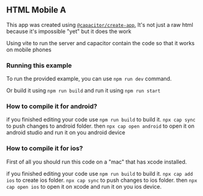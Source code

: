 ## HTML Mobile A

This app was created using [`@capacitor/create-app`](https://github.com/ionic-team/create-capacitor-app),
It's not just a raw html because it's impossible "yet" but it does the work

Using vite to run the server and capacitor contain the code so that it works on mobile phones

### Running this example

To run the provided example, you can use `npm run dev` command.

Or build it using `npm run build` and run it using `npm run start`

### How to compile it for android?

if you finished editing your code use `npm run build` to build it.
`npx cap sync` to push changes to android folder.
then `npx cap open android` to open it on android studio and run it on you android device

### How to compile it for ios?

First of all you should run this code on a "mac" that has xcode installed.

if you finished editing your code use `npm run build` to build it.
`npx cap add ios` to create ios folder.
`npx cap sync` to push changes to ios folder.
then `npx cap open ios` to open it on xcode and run it on you ios device.